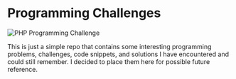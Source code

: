 # Programming Challenges
![PHP Programming Challenge](https://github.com/nspalo/programming-challenge/actions/workflows/build.yml/badge.svg)

This is just a simple repo that contains some interesting programming problems, challenges, code snippets, and solutions
I have encountered and could still remember. I decided to place them here for possible future reference.
